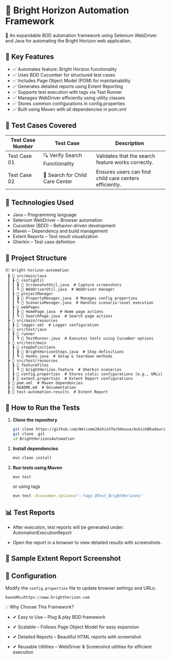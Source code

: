 # 🌟 Bright Horizon Automation Framework

🚀 An expandable BDD automation framework using Selenium WebDriver and Java for automating the Bright Horizon web application.

## 📌 Key Features
- ✅ Automates feature: Bright Horizon functionality
- ✅ Uses BDD Cucumber for structured test cases
- ✅ Includes Page Object Model (POM) for maintainability
- ✅ Generates detailed reports using Extent Reporting
- ✅ Supports test execution with tags via Test Runner
- ✅ Manages WebDriver efficiently using utility classes
- ✅ Stores common configurations in config.properties
- ✅ Built using Maven with all dependencies in pom.xml

## 📌 Test Cases Covered

|Test Case Number | Test Case                       | Description                                         |
|-----------------|---------------------------------|-----------------------------------------------------|
| Test Case 01    | 🔍 Verify Search Functionality  | Validates that the search feature works correctly.  |
| Test Case 02    | 🏫 Search for Child Care Center | Ensures users can find child care centers efficiently. |

## 🔧 Technologies Used
- Java – Programming language
- Selenium WebDriver – Browser automation
- Cucumber (BDD) – Behavior-driven development
- Maven – Dependency and build management
- Extent Reports – Test result visualization
- Gherkin – Test case definition

## 📂 Project Structure

```plaintext
📦 bright-horizon-automation
 ┣ 📂 src/main/java
 ┃ ┣ 📂 configUtil
 ┃ ┃ ┣ 📜 ScreenshotUtil.java  # Capture screenshots
 ┃ ┃ ┗ 📜 WebDriverUtil.java  # WebDriver manager
 ┃ ┣ 📂 projectManager
 ┃ ┃ ┣ 📜 PropertyManager.java  # Manages config properties
 ┃ ┃ ┗ 📜 ScenarioManager.java  # Handles scenario-level execution
 ┃ ┣ 📂 webPages
 ┃ ┃ ┣ 📜 HomePage.java  # Home page actions
 ┃ ┃ ┗ 📜 SearchPage.java  # Search page actions
 ┣ 📂 src/main/resources
 ┃ ┣ 📜 logger.xml  # Logger configuration
 ┣ 📂 src/test/java
 ┃ ┣ 📂 runner
 ┃ ┃ ┗ 📜 TestRunner.java  # Executes tests using Cucumber options
 ┣ 📂 src/test/main
 ┃ ┣ 📂 stepDefinitions
 ┃ ┃ ┣ 📜 BrightHorizonSteps.java  # Step definitions
 ┃ ┃ ┗ 📜 Hooks.java  # Setup & teardown methods
 ┣ 📂 src/test/resources
 ┃ ┣ 📂 featureFiles
 ┃ ┃ ┗ 📜 brightHorizon.feature  # Gherkin scenarios
 ┃ ┣ 📜 config.properties  # Stores static configurations (e.g., URLs)
 ┃ ┣ 📜 extent.properties  # Extent Report configurations
 ┣ 📜 pom.xml  # Maven dependencies
 ┣ 📜 README.md  # Documentation
 ┣ 📜 test-automation-results  # Extent Report

```


## 🚀 How to Run the Tests

1. **Clone the repository**
    ```bash
    git clone https://github.com/Welcome2AshishTechHouse/AshishBhadauria.git
    git clone .git
    cd BrightHorizonsAutomation
    ```

2. **Install dependencies**
    ```bash
    mvn clean install
    ```

3. **Run tests using Maven**
    ```bash
    mvn test
    ```

    or using tags
    ```bash
    mvn test -Dcucumber.options="--tags @Test_BrightHorizons"
    ```

## 📊 Test Reports
- After execution, test reports will be generated under: AutomationExecutionReport




- Open the report in a browser to view detailed results with screenshots.

## 📸 Sample Extent Report Screenshot

## 🔧 Configuration

Modify the `config.properties` file to update browser settings and URLs:
```properties
baseURL=https://www.brighthorizon.com
```

💡 Why Choose This Framework?
- ✔ Easy to Use – Plug & play BDD framework




- ✔ Scalable – Follows Page Object Model for easy expansion




- ✔ Detailed Reports – Beautiful HTML reports with screenshot
  




- ✔ Reusable Utilities – WebDriver & Screenshot utilities for efficient execution


